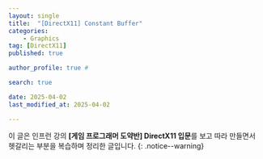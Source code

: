 ```yaml
---
layout: single
title:  "[DirectX11] Constant Buffer"
categories: 
    - Graphics
tag: [DirectX11]
published: true

author_profile: true #

search: true 

date: 2025-04-02
last_modified_at: 2025-04-02

---
```

이 글은 인프런 강의 **[게임 프로그래머 도약반] DirectX11 입문**를 보고 따라 만들면서 헷갈리는 부분을 복습하며 정리한 글입니다.
{: .notice--warning}
